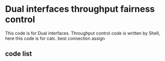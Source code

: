 # Dual interfaces throughput fairness control
This code is for Dual interfaces.
Throughput control code is written by Shell, here this code is for calc. best connection assign
## code list
